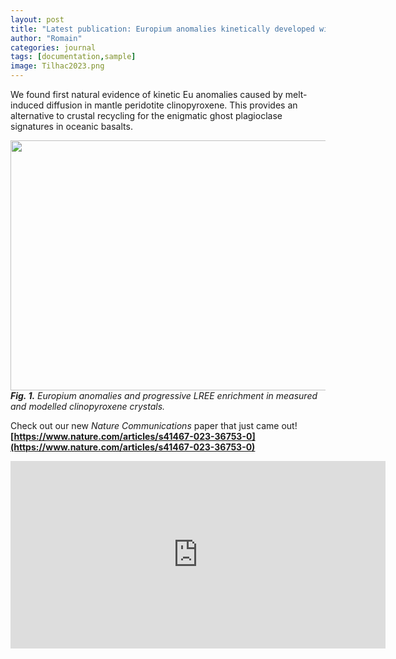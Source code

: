 ```yaml
---
layout: post
title: "Latest publication: Europium anomalies kinetically developed without plagioclase"
author: "Romain"
categories: journal
tags: [documentation,sample]
image: Tilhac2023.png
---
```


We found first natural evidence of kinetic Eu anomalies caused by melt-induced diffusion in mantle peridotite clinopyroxene. This provides an alternative to crustal recycling for the enigmatic ghost plagioclase signatures in oceanic basalts.

<img
  src="{{ site.github.url }}/assets/img/Tilhac2023_Fig1.png"
  style="width: 600px; height: 400px; object-fit: contain;"
/>
***Fig. 1.** Europium anomalies and progressive LREE enrichment in measured and modelled clinopyroxene crystals.*

Check out our new *Nature Communications* paper that just came out!
**[https://www.nature.com/articles/s41467-023-36753-0](https://www.nature.com/articles/s41467-023-36753-0)**

<iframe src="https://www.nature.com/articles/s41467-023-36753-0.pdf" style="border:none;"  width="600" height="300"></iframe>

